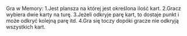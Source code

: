 Gra w Memory:
1.Jest plansza na której jest określona ilość kart. 
2.Gracz wybiera dwie karty na turę. 
3.Jeżeli odkryje parę kart, to dostaje punkt i może odkryć kolejną parę itd. 
4.Gra się toczy dopóki gracze nie odkryją wszystkich kart. 
